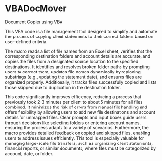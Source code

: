 # VBADocMover
Document Copier using VBA

This VBA code is a file management tool designed to simplify and automate the process of copying client statements to their correct folders based on user-defined criteria. 

The macro reads a list of file names from an Excel sheet, verifies that the corresponding destination folders and account details are accurate, and copies the files from a designated source location to the specified destinations. It identifies and resolves broken folder paths by prompting users to correct them, updates file names dynamically by replacing substrings (e.g., updating the statement date), and ensures files are organized properly. Additionally, it tracks files successfully copied and lists those skipped due to duplication in the destination folder.

This code significantly improves efficiency, reducing a process that previously took 2–3 minutes per client to about 5 minutes for all files combined. It minimizes the risk of errors from manual file handling and offers flexibility by allowing users to add new file destinations and account details for unmapped files. Clear prompts and input boxes guide users through decisions like selecting folders or entering account names, ensuring the process adapts to a variety of scenarios. Furthermore, the macro provides detailed feedback on copied and skipped files, enabling users to address issues efficiently.
This tool is especially valuable for managing large-scale file transfers, such as organizing client statements, financial reports, or similar documents, where files must be categorized by account, date, or folder.
